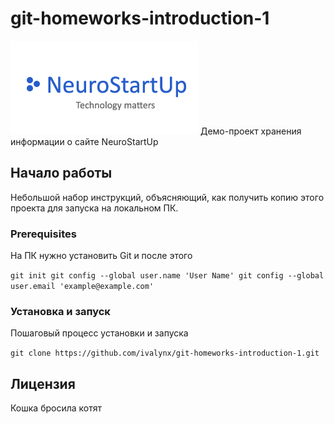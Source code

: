 # git-homeworks-introduction-1

![Logotype](img/logo.png)
Демо-проект хранения информации о сайте NeuroStartUp

## Начало работы

Небольшой набор инструкций, объясняющий, как получить копию этого проекта для запуска на локальном ПК.

### Prerequisites

На ПК нужно установить Git и после этого

``
    git init
    git config --global user.name 'User Name'
    git config --global user.email 'example@example.com'
``
### Установка и запуск

Пошаговый процесс установки и запуска

`git clone https://github.com/ivalynx/git-homeworks-introduction-1.git`
## Лицензия

Кошка бросила котят